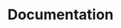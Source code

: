 ---
title: Documentation
permalink: /glossary/
redirect_to:
  - https://open-eo.github.io/openeo-api-poc/index.html
---
